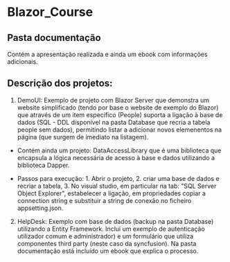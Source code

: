 # Blazor_Course

## Pasta documentação
Contém a apresentação realizada e ainda um ebook com informações adicionais.

## Descrição dos projetos:

1. DemoUI: Exemplo de projeto com Blazor Server que demonstra um website simplificado (tendo por base o website de exemplo do Blazor) que através de um item específico (People) suporta a ligação à base de dados (SQL - DDL disponível na pasta Database que recria a tabela people sem dados), permitindo listar a adicionar novos elemenentos na página (que surgem de imediato na listagem). 
- Contém ainda um projeto: DataAccessLibrary que é uma biblioteca que encapsula a lógica necessária de acesso à base e dados utilizando a biblioteca Dapper.

- Passos para execução: 1. Abrir o projeto, 2. criar uma base de dados e recriar a tabela, 3. No visual studio, em particular na tab: "SQL Server Object Explorer", estabelecer a ligação, em propriedades copiar a connection string e substituir a string de conexão no ficheiro appsetting.json. 

2. HelpDesk: Exemplo com base de dados (backup na pasta Database) utilizando a Entity Framework. Inclui um exemplo de autenticação utilizador comum e administrador) e um formulário que utiliza componentes third party (neste caso da syncfusion). Na pasta documentação está incluído um ebook que explica o processo.

    